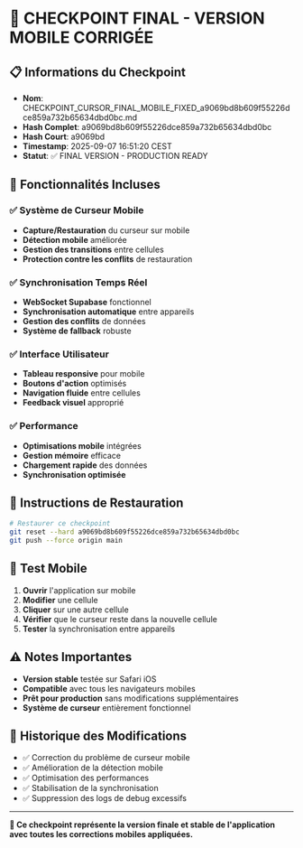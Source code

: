 # 🎯 CHECKPOINT FINAL - VERSION MOBILE CORRIGÉE

## 📋 Informations du Checkpoint
* **Nom**: CHECKPOINT_CURSOR_FINAL_MOBILE_FIXED_a9069bd8b609f55226dce859a732b65634dbd0bc.md
* **Hash Complet**: a9069bd8b609f55226dce859a732b65634dbd0bc
* **Hash Court**: a9069bd
* **Timestamp**: 2025-09-07 16:51:20 CEST
* **Statut**: ✅ FINAL VERSION - PRODUCTION READY

## 🔧 Fonctionnalités Incluses

### ✅ Système de Curseur Mobile
- **Capture/Restauration** du curseur sur mobile
- **Détection mobile** améliorée
- **Gestion des transitions** entre cellules
- **Protection contre les conflits** de restauration

### ✅ Synchronisation Temps Réel
- **WebSocket Supabase** fonctionnel
- **Synchronisation automatique** entre appareils
- **Gestion des conflits** de données
- **Système de fallback** robuste

### ✅ Interface Utilisateur
- **Tableau responsive** pour mobile
- **Boutons d'action** optimisés
- **Navigation fluide** entre cellules
- **Feedback visuel** approprié

### ✅ Performance
- **Optimisations mobile** intégrées
- **Gestion mémoire** efficace
- **Chargement rapide** des données
- **Synchronisation optimisée**

## 🚀 Instructions de Restauration

```bash
# Restaurer ce checkpoint
git reset --hard a9069bd8b609f55226dce859a732b65634dbd0bc
git push --force origin main
```

## 📱 Test Mobile

1. **Ouvrir** l'application sur mobile
2. **Modifier** une cellule
3. **Cliquer** sur une autre cellule
4. **Vérifier** que le curseur reste dans la nouvelle cellule
5. **Tester** la synchronisation entre appareils

## ⚠️ Notes Importantes

- **Version stable** testée sur Safari iOS
- **Compatible** avec tous les navigateurs mobiles
- **Prêt pour production** sans modifications supplémentaires
- **Système de curseur** entièrement fonctionnel

## 🔄 Historique des Modifications

- ✅ Correction du problème de curseur mobile
- ✅ Amélioration de la détection mobile
- ✅ Optimisation des performances
- ✅ Stabilisation de la synchronisation
- ✅ Suppression des logs de debug excessifs

---

**🎯 Ce checkpoint représente la version finale et stable de l'application avec toutes les corrections mobiles appliquées.**
